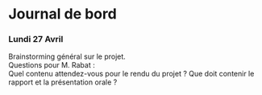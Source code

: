 # Journal de bord

### Lundi 27 Avril
Brainstorming général sur le projet.  
Questions pour M. Rabat :  
Quel contenu attendez-vous pour le rendu du projet ?
Que doit contenir le rapport et la présentation orale ?

